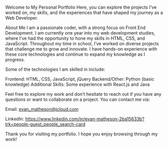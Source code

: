 Welcome to My Personal Portfolio
Here, you can explore the projects I've worked on, my skills, and the experiences that have shaped my journey as a Web Developer.

About Me
I am a passionate coder, with a strong focus on Front End Development. I am currently one year into my web development studies, where I’ve had the opportunity to hone my skills in HTML, CSS, and JavaScript. Throughout my time in school, I’ve worked on diverse projects that challenge me to grow and innovate. I have hands-on experience with these core technologies and continue to expand my knowledge as I progress.

Some of the technologies I am skilled in include:

Frontend: HTML, CSS, JavaScript, jQuery
Backend/Other: Python (basic knowledge)
Additional Skills: Some experience with React.js and Java

Feel free to explore my work and don’t hesitate to reach out if you have any questions or want to collaborate on a project. You can contact me via:

Email: evan_matheson@icloud.com

LinkedIn: https://www.linkedin.com/in/evan-matheson-2ba15633b?trk=people-guest_people_search-card

Thank you for visiting my portfolio. I hope you enjoy browsing through my work!
